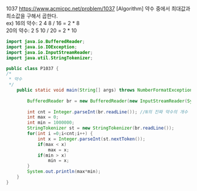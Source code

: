 1037 https://www.acmicpc.net/problem/1037
[Algorithm]
약수 중에서 최대값과 최소값을 구해서 곱한다.   
ex) 16의 약수: 2 4 8  / 16 = 2 * 8   
    20의 약수: 2 5 10 / 20 = 2 * 10


```java
import java.io.BufferedReader;
import java.io.IOException;
import java.io.InputStreamReader;
import java.util.StringTokenizer;

public class P1037 {
/*
 * 약수
 */
	public static void main(String[] args) throws NumberFormatException, IOException {
		
		BufferedReader br = new BufferedReader(new InputStreamReader(System.in));
		
		int cnt = Integer.parseInt(br.readLine()); //N의 진짜 약수의 개수
		int max = 0;
		int min = 1000000;
		StringTokenizer st = new StringTokenizer(br.readLine());
		for(int i =0;i<cnt;i++) {
			int x = Integer.parseInt(st.nextToken());
			if(max < x)
				max = x;
			if(min > x)
				min = x;
		}
		System.out.println(max*min);
	}
}
```
